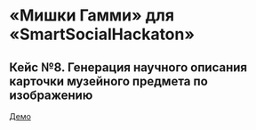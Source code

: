 # «Мишки Гамми» для «SmartSocialHackaton»
## Кейс №8. Генерация научного описания карточки музейного предмета по изображению

[Демо](https://steelfeet.ru/demo/927-SmartSocial.php)
